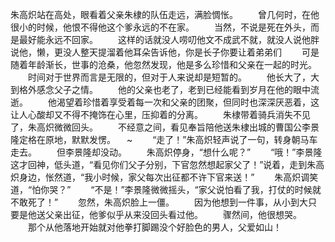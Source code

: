朱高炽站在高处，眼看着父亲朱棣的队伍走远，满脸惆怅。
　　曾几何时，在他很小的时候，他恨不得他这个爹永远的不在家。
　　当然，不说是死在外头，而是最好能永远不回家。
　　这样的话就没人唠叨他文不成武不就，就没人说他胖说他，懒，更没人整天提溜着他耳朵告诉他，你是长子你要让着弟弟们
　　可是随着年龄渐长，世事的沧桑，他忽然发现，他是多么珍惜和父亲在一起的时光。
　　时间对于世界而言是无限的，但对于人来说却是短暂的。
　　他长大了，大到格外感念父子之情。
　　他的父亲也老了，老到已经能看到岁月在他的眼中流逝。
　　他渴望着珍惜着享受着每一次和父亲的团聚，但同时也深深厌恶着，这让人心酸却又不得不掩饰在心里，压抑着的分离。
　　朱棣带着骑兵消失不见了，朱高炽微微回头。
　　不经意之间，看见奉旨陪他送朱棣出城的曹国公李景隆定格在原地，默默发愣。
　~
　　“走了！”朱高炽轻声说了一句，转身朝马车走去。
　　但李景隆却没动。
　　朱高炽停身，“想什么呢？”
　　“哦！”李景隆这才回神，低头道，“看见你们父子分别，下官忽然想起家父了！”说着，走到朱高炽身边，怅然道，“我小时候，家父每次出征都不许下官来送！”
　　朱高炽调笑道，“怕你哭？”
　　“不是！”李景隆微微摇头，“家父说怕看了我，打仗的时候就不敢死了！”
　　忽然，朱高炽脸上一僵。
　　因为他想到一件事，从小到大只要是他送父亲出征，他爹似乎从来没回头看过他。
　　骤然间，他很想哭。
　　那个从他落地开始就对他拳打脚踢没个好脸色的男人，父爱如山！